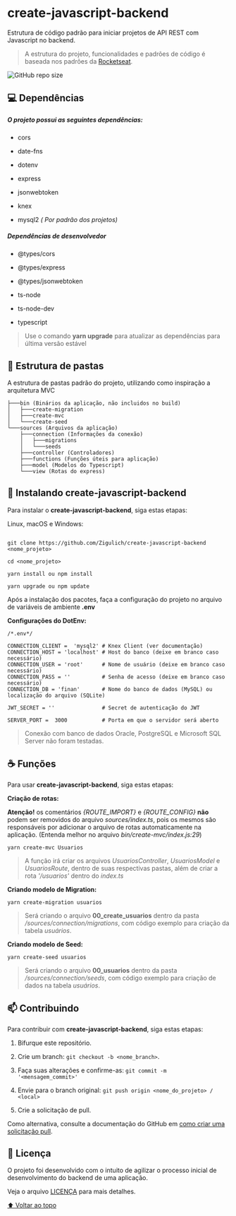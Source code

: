 # create-javascript-backend

Estrutura de código padrão para iniciar projetos de API REST com Javascript no backend.

> A estrutura do projeto, funcionalidades e padrões de código é baseada nos padrões da [Rocketseat](https://blog.rocketseat.com.br/ 'Rocketseat').

![GitHub repo size](https://img.shields.io/github/repo-size/zigulich/create-javascript-backend/README-template?style=for-the-badge)

## 💻 Dependências

##### O projeto possui as seguintes dependências:

-   cors

-   date-fns

-   dotenv

-   express

-   jsonwebtoken

-   knex

-   mysql2 _( Por padrão dos projetos)_

##### Dependências de desenvolvedor

-   @types/cors

-   @types/express

-   @types/jsonwebtoken

-   ts-node

-   ts-node-dev

-   typescript

> Use o comando **yarn upgrade** para atualizar as dependências para última versão estável

## 📄 Estrutura de pastas

A estrutura de pastas padrão do projeto, utilizando como inspiração a arquitetura MVC

    ├───bin (Binários da aplicação, não incluidos no build)
    │   ├───create-migration
    │   ├───create-mvc
    │   └───create-seed
    └───sources (Arquivos da aplicação)
        ├───connection (Informações da conexão)
        │   ├───migrations
        │   └───seeds
        ├───controller (Controladores)
        ├───functions (Funções úteis para aplicação)
        ├───model (Modelos do Typescript)
        └───view (Rotas do express)

## 🚀 Instalando create-javascript-backend

Para instalar o **create-javascript-backend**, siga estas etapas:

Linux, macOS e Windows:

```

git clone https://github.com/Zigulich/create-javascript-backend <nome_projeto>

cd <nome_projeto>

yarn install ou npm install

yarn upgrade ou npm update

```

Após a instalação dos pacotes, faça a configuração do projeto no arquivo de variáveis de ambiente **.env**

**Configurações do DotEnv:**

    /*.env*/

    CONNECTION_CLIENT =  'mysql2' # Knex Client (ver documentação)
    CONNECTION_HOST = 'localhost' # Host do banco (deixe em branco caso necessário)
    CONNECTION_USER = 'root'      # Nome de usuário (deixe em branco caso necessário)
    CONNECTION_PASS = ''          # Senha de acesso (deixe em branco caso necessário)
    CONNECTION_DB = 'finan'       # Nome do banco de dados (MySQL) ou localização do arquivo (SQLite)

    JWT_SECRET = ''               # Secret de autenticação do JWT

    SERVER_PORT =  3000           # Porta em que o servidor será aberto

> Conexão com banco de dados Oracle, PostgreSQL e Microsoft SQL Server
> não foram testadas.

## ☕ Funções

Para usar **create-javascript-backend**, siga estas etapas:

**Criação de rotas:**

**Atenção!** os comentários _{ROUTE_IMPORT}_ e _{ROUTE_CONFIG}_ **não** podem ser removidos do arquivo _sources/index.ts_, pois os mesmos são responsáveis por adicionar o arquivo de rotas automaticamente na aplicação. (Entenda melhor no arquivo _bin/create-mvc/index.js:29_)

```
yarn create-mvc Usuarios
```

> A função irá criar os arquivos _UsuariosController_, _UsuariosModel_ e
> _UsuariosRoute_, dentro de suas respectivas pastas, além de criar a rota
> _'/usuarios'_ dentro do _index.ts_

**Criando modelo de Migration:**

```
yarn create-migration usuarios
```

> Será criando o arquivo **00_create_usuarios** dentro da pasta
> _/sources/connection/migrations_, com código exemplo para criação da tabela _usuários_.

**Criando modelo de Seed:**

```
yarn create-seed usuarios
```

> Será criando o arquivo **00_usuarios** dentro da pasta
> _/sources/connection/seeds_, com código exemplo para criação de dados na tabela _usuários_.

## 📫 Contribuindo

Para contribuir com **create-javascript-backend**, siga estas etapas:

1. Bifurque este repositório.

2. Crie um branch: `git checkout -b <nome_branch>`.

3. Faça suas alterações e confirme-as: `git commit -m '<mensagem_commit>'`

4. Envie para o branch original: `git push origin <nome_do_projeto> / <local>`

5. Crie a solicitação de pull.

Como alternativa, consulte a documentação do GitHub em [como criar uma solicitação pull](https://help.github.com/en/github/collaborating-with-issues-and-pull-requests/creating-a-pull-request).

## 📝 Licença

O projeto foi desenvolvido com o intuito de agilizar o processo inicial de desenvolvimento do backend de uma aplicação.

Veja o arquivo [LICENÇA](LICENSE.md) para mais detalhes.

[⬆ Voltar ao topo](#create-javascript-backend)<br>
